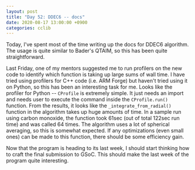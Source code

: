 ```yaml
---
layout: post
title: "Day 52: DDEC6 -- docs"
date: 2020-08-17 13:00:00 +0900
categories: cclib
---
```


Today, I've spent most of the time writing up the docs for DDEC6 algorithm. The usage is quite similar to Bader's QTAIM, so this has been quite straightforward.

Last Friday, one of my mentors suggested me to run profilers on the new code to identify which function is taking up large sums of wall time. I have tried using profilers for C++ code (i.e. ARM Forge) but haven't tried using it on Python, so this has been an interesting task for me. Looks like the profiler for Python -- `CProfile` is extremely simple. It just needs an import and needs user to execute the command inside the `CProfile.run()` function. From the results, it looks like the `_integrate_from_radial()` function in the algorithm takes up huge amounts of time. In a sample run using carbon monoxide, the function took 61sec (out of total 122sec run time) and was called 64 times. The algorithm uses a lot of spherical averaging, so this is somewhat expected. If any optimizations (even small ones) can be made to this function, there should be some efficiency gain.

Now that the program is heading to its last week, I should start thinking how to craft the final submission to GSoC. This should make the last week of the program quite interesting.


